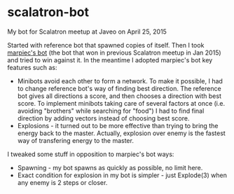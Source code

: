 # scalatron-bot
My bot for Scalatron meetup at Javeo on April 25, 2015

Started with reference bot that spawned copies of itself.  Then I took [marpiec's bot](https://github.com/marpiec/HackatonScalatronBot) (the bot that won in previous Scalatron meetup in Jan 2015) and tried to win against it.  In the meantime I adopted marpiec's bot key features such as:
- Minibots avoid each other to form a network.  To make it possible, I had to change reference bot's way of finding best direction.  The reference bot gives all directions a score, and then chooses a direction with best score.  To implement minibots taking care of several factors at once (i.e. avoiding "brothers" while searching for "food") I had to find final direction by adding vectors instead of choosing best score.
- Explosions - it turned out to be more effective than trying to bring the energy back to the master.  Actually, explosion over enemy is the fastest way of transfering energy to the master.

I tweaked some stuff in opposition to marpiec's bot ways:
- Spawning - my bot spawns as quickly as possible, no limit here.
- Exact condition for explosion in my bot is simpler - just Explode(3) when any enemy is 2 steps or closer.
